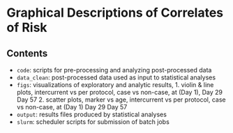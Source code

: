 #  Graphical Descriptions of Correlates of Risk

## Contents

* `code`: scripts for pre-processing and analyzing post-processed data
* `data_clean`: post-processed data used as input to statistical analyses
* `figs`: visualizations of exploratory and analytic results, 
          1. violin & line plots, intercurrent vs per protocol, case vs non-case, at (Day 1), Day 29 Day 57
          2. scatter plots, marker vs age, intercurrent vs per protocol, case vs non-case, at (Day 1) Day 29 Day 57
* `output`: results files produced by statistical analyses
* `slurm`: scheduler scripts for submission of batch jobs